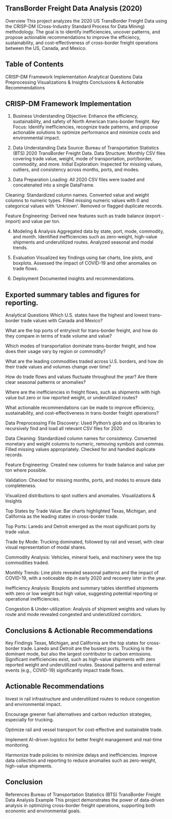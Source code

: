 ## TransBorder Freight Data Analysis (2020)
Overview
This project analyzes the 2020 US TransBorder Freight Data using the CRISP-DM (Cross-Industry Standard Process for Data Mining) methodology. The goal is to identify inefficiencies, uncover patterns, and propose actionable recommendations to improve the efficiency, sustainability, and cost-effectiveness of cross-border freight operations between the US, Canada, and Mexico.

## Table of Contents
CRISP-DM Framework Implementation
Analytical Questions
Data Preprocessing
Visualizations & Insights
Conclusions & Actionable Recommendations


## CRISP-DM Framework Implementation
1. Business Understanding
Objective: Enhance the efficiency, sustainability, and safety of North American trans-border freight.
Key Focus: Identify inefficiencies, recognize trade patterns, and propose actionable solutions to optimize performance and minimize costs and environmental impact.

2. Data Understanding
Data Source: Bureau of Transportation Statistics (BTS) 2020 TransBorder Freight Data.
Data Structure: Monthly CSV files covering trade value, weight, mode of transportation, port/border, commodity, and more.
Initial Exploration: Inspected for missing values, outliers, and consistency across months, ports, and modes.

3. Data Preparation
Loading: All 2020 CSV files were loaded and concatenated into a single DataFrame.

Cleaning:
Standardized column names.
Converted value and weight columns to numeric types.
Filled missing numeric values with 0 and categorical values with 'Unknown'.
Removed or flagged duplicate records.

Feature Engineering:
Derived new features such as trade balance (export - import) and value per ton.

4. Modeling & Analysis
Aggregated data by state, port, mode, commodity, and month.
Identified inefficiencies such as zero-weight, high-value shipments and underutilized routes.
Analyzed seasonal and modal trends.

5. Evaluation
Visualized key findings using bar charts, line plots, and boxplots.
Assessed the impact of COVID-19 and other anomalies on trade flows.

6. Deployment
Documented insights and recommendations.

## Exported summary tables and figures for reporting.

Analytical Questions
Which U.S. states have the highest and lowest trans-border trade values with Canada and Mexico?

What are the top ports of entry/exit for trans-border freight, and how do they compare in terms of trade volume and value?

Which modes of transportation dominate trans-border freight, and how does their usage vary by region or commodity?

What are the leading commodities traded across U.S. borders, and how do their trade values and volumes change over time?

How do trade flows and values fluctuate throughout the year? Are there clear seasonal patterns or anomalies?

Where are the inefficiencies in freight flows, such as shipments with high value but zero or low reported weight, or underutilized routes?

What actionable recommendations can be made to improve efficiency, sustainability, and cost-effectiveness in trans-border freight operations?

Data Preprocessing
File Discovery: Used Python’s glob and os libraries to recursively find and load all relevant CSV files for 2020.

Data Cleaning:
Standardized column names for consistency.
Converted monetary and weight columns to numeric, removing symbols and commas.
Filled missing values appropriately.
Checked for and handled duplicate records.

Feature Engineering:
Created new columns for trade balance and value per ton where possible.

Validation:
Checked for missing months, ports, and modes to ensure data completeness.

Visualized distributions to spot outliers and anomalies.
Visualizations & Insights

Top States by Trade Value:
Bar charts highlighted Texas, Michigan, and California as the leading states in cross-border trade.

Top Ports:
Laredo and Detroit emerged as the most significant ports by trade value.

Trade by Mode:
Trucking dominated, followed by rail and vessel, with clear visual representation of modal shares.

Commodity Analysis:
Vehicles, mineral fuels, and machinery were the top commodities traded.

Monthly Trends:
Line plots revealed seasonal patterns and the impact of COVID-19, with a noticeable dip in early 2020 and recovery later in the year.

Inefficiency Analysis:
Boxplots and summary tables identified shipments with zero or low weight but high value, suggesting potential reporting or operational inefficiencies.

Congestion & Under-utilization:
Analysis of shipment weights and values by route and mode revealed congested and underutilized corridors.

## Conclusions & Actionable Recommendations
Key Findings
Texas, Michigan, and California are the top states for cross-border trade.
Laredo and Detroit are the busiest ports.
Trucking is the dominant mode, but also the largest contributor to carbon emissions.
Significant inefficiencies exist, such as high-value shipments with zero reported weight and underutilized routes.
Seasonal patterns and external events (e.g., COVID-19) significantly impact trade flows.

## **Actionable Recommendations**
Invest in rail infrastructure and underutilized routes to reduce congestion and environmental impact.

Encourage greener fuel alternatives and carbon reduction strategies, especially for trucking.

Optimize rail and vessel transport for cost-effective and sustainable trade.

Implement AI-driven logistics for better freight management and real-time monitoring.

Harmonize trade policies to minimize delays and inefficiencies.
Improve data collection and reporting to reduce anomalies such as zero-weight, high-value shipments.

## **Conclusion**

References
Bureau of Transportation Statistics (BTS)
TransBorder Freight Data Analysis Example
This project demonstrates the power of data-driven analysis in optimizing cross-border freight operations, supporting both economic and environmental goals.



